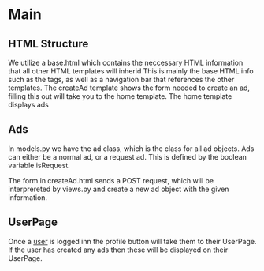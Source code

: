 # Main

## HTML Structure
We utilize a base.html which contains the neccessary HTML information that all other HTML templates will inherid
This is mainly the base HTML info such as the <html> tags, as well as a navigation bar that references the other templates.
The createAd template shows the form needed to create an ad, filling this out will take you to the home template.
The home template displays ads

## Ads
In models.py we have the ad class, which is the class for all ad objects.
Ads can either be a normal ad, or a request ad. This is defined by the boolean variable isRequest.

The form in createAd.html sends a POST request, which will be interprereted by views.py and create a new ad object with the given information.

## UserPage
Once a [user](../user/) is logged inn the profile button will take them to their UserPage. If the user has created any ads then these will be displayed on their UserPage.